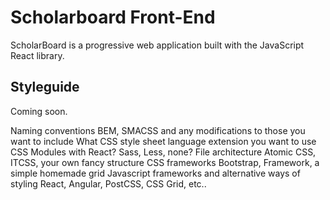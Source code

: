 # Scholarboard Front-End

ScholarBoard is a progressive web application built with the JavaScript React library. 


## Styleguide

Coming soon.

Naming conventions
BEM, SMACSS and any modifications to those you want to include
What CSS style sheet language extension you want to use
CSS Modules with React?
Sass, Less, none?
File architecture
Atomic CSS, ITCSS, your own fancy structure
CSS frameworks
Bootstrap, Framework, a simple homemade grid
Javascript frameworks and alternative ways of styling
React, Angular, PostCSS, CSS Grid, etc..

